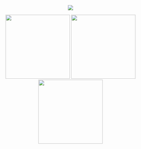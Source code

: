 <p align="center">
  <img src="https://github.com/nachonavarro/PagesDemo/blob/master/Screenshots/banner.png"/>
</p>

<p align="middle">
  <img src="https://github.com/nachonavarro/PagesDemo/blob/master/Screenshots/art-demo.gif" data-canonical-src="https://github.com/nachonavarro/PagesDemo/blob/master/Screenshots/art-demo.gif" width="200"/>
        
  <img src="https://github.com/nachonavarro/PagesDemo/blob/master/Screenshots/onboarding-demo.gif" data-canonical-src="https://github.com/nachonavarro/PagesDemo/blob/master/Screenshots/onboarding-demo.gif" width="200"/>
  
  <img src="https://github.com/nachonavarro/PagesDemo/blob/master/Screenshots/shapes-demo.gif" data-canonical-src="https://github.com/nachonavarro/PagesDemo/blob/master/Screenshots/shapes-demo.gif" width="200"/>
</p>
